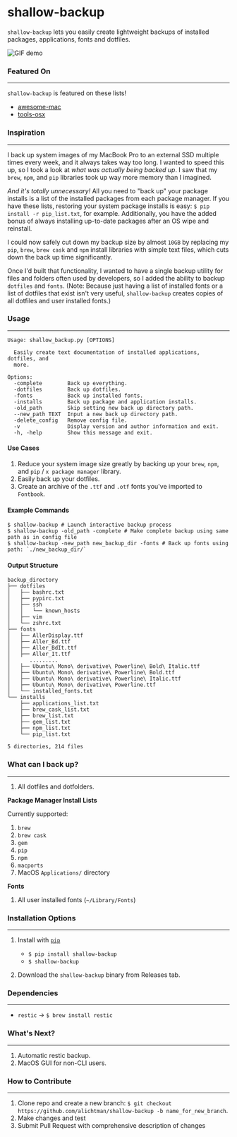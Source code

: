 # shallow-backup

`shallow-backup` lets you easily create lightweight backups of installed packages, applications, fonts and dotfiles.

![GIF demo](img/demo_faster.gif)

### Featured On
---

`shallow-backup` is featured on these lists!

* [awesome-mac](https://github.com/jaywcjlove/awesome-mac)
* [tools-osx](https://github.com/morgant/tools-osx)

### Inspiration
---

I back up system images of my MacBook Pro to an external SSD multiple times every week, and it always takes way too long. I wanted to speed this up, so I took a look at *what was actually being backed up*. I saw that my `brew`, `npm`, and `pip` libraries took up way more memory than I imagined.

*And it's totally unnecessary!* All you need to "back up" your package installs is a list of the installed packages from each package manager. If you have these lists, restoring your system package installs is easy: `$ pip install -r pip_list.txt`, for example. Additionally, you have the added bonus of always installing up-to-date packages after an OS wipe and reinstall.

I could now safely cut down my backup size by almost `10GB` by replacing my `pip`, `brew`, `brew cask` and `npm` install libraries with simple text files, which cuts down the back up time significantly.

Once I'd built that functionality, I wanted to have a single backup utility for files and folders often used by developers, so I added the ability to backup `dotfiles` and `fonts`. (Note: Because just having a list of installed fonts or a list of dotfiles that exist isn't very useful, `shallow-backup` creates copies of all dotfiles and user installed fonts.)

### Usage
---

```
Usage: shallow_backup.py [OPTIONS]

  Easily create text documentation of installed applications, dotfiles, and
  more.

Options:
  -complete        Back up everything.
  -dotfiles        Back up dotfiles.
  -fonts           Back up installed fonts.
  -installs        Back up package and application installs.
  -old_path        Skip setting new back up directory path.
  --new_path TEXT  Input a new back up directory path.
  -delete_config   Remove config file.
  -v               Display version and author information and exit.
  -h, -help        Show this message and exit.
```

#### Use Cases

1. Reduce your system image size greatly by backing up your `brew`, `npm`, and `pip` / `x package manager` library.
2. Easily back up your dotfiles.
3. Create an archive of the `.ttf` and `.otf` fonts you've imported to `Fontbook`.

#### Example Commands

```shell
$ shallow-backup # Launch interactive backup process
$ shallow-backup -old_path -complete # Make complete backup using same path as in config file
$ shallow-backup -new_path new_backup_dir -fonts # Back up fonts using path: `./new_backup_dir/`
```

#### Output Structure

```shell
backup_directory
├── dotfiles
│   ├── bashrc.txt
│   ├── pypirc.txt
│   ├── ssh
│   │   └── known_hosts
│   ├── vim
│   └── zshrc.txt
├── fonts
│   ├── AllerDisplay.ttf
│   ├── Aller_Bd.ttf
│   ├── Aller_BdIt.ttf
│   ├── Aller_It.ttf
│      .........
│   ├── Ubuntu\ Mono\ derivative\ Powerline\ Bold\ Italic.ttf
│   ├── Ubuntu\ Mono\ derivative\ Powerline\ Bold.ttf
│   ├── Ubuntu\ Mono\ derivative\ Powerline\ Italic.ttf
│   ├── Ubuntu\ Mono\ derivative\ Powerline.ttf
│   └── installed_fonts.txt
└── installs
    ├── applications_list.txt
    ├── brew_cask_list.txt
    ├── brew_list.txt
    ├── gem_list.txt
    ├── npm_list.txt
    └── pip_list.txt

5 directories, 214 files
```

### What can I back up?
---

1. All dotfiles and dotfolders.

**Package Manager Install Lists**

Currently supported:

1. `brew`
1. `brew cask`
1. `gem`
1. `pip`
1. `npm`
1. `macports`
1. MacOS `Applications/` directory

**Fonts**

1. All user installed fonts (`~/Library/Fonts`)

### Installation Options
---

1. Install with [`pip`](https://pypi.org/project/shallow-backup/)
    + `$ pip install shallow-backup`
    + `$ shallow-backup`

2. Download the `shallow-backup` binary from Releases tab.

### Dependencies
---

+ `restic` -> `$ brew install restic`


### What's Next?
---

1. Automatic restic backup.
2. MacOS GUI for non-CLI users.

### How to Contribute
---

1. Clone repo and create a new branch: `$ git checkout https://github.com/alichtman/shallow-backup -b name_for_new_branch`.
2. Make changes and test
3. Submit Pull Request with comprehensive description of changes

